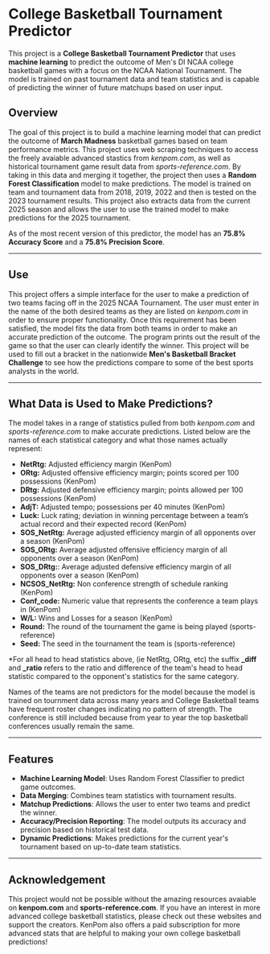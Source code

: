 # College Basketball Tournament Predictor

This project is a **College Basketball Tournament Predictor** that uses **machine learning** to predict the outcome of Men's DI NCAA college basketball games with a focus on the NCAA National Tournament.
The model is trained on past tournament data and team statistics and is capable of predicting the winner of future matchups based on user input.

## Overview
The goal of this project is to build a machine learning model that can predict the outcome of **March Madness** basketball games based on team performance metrics. This project uses web scraping techniques to access 
the freely avaiable advanced stastics from *kenpom.com*, as well as historical tournament game result data from *sports-reference.com*. By taking in this data and merging it together, the project then uses 
a **Random Forest Classification**  model to make predictions. The model is trained on team and tournament data from 2018, 2019, 2022 and then is tested on the 2023 tournament results. This project also extracts data 
from the current 2025 season and allows the user to use the trained model to make predictions for the 2025 tournament.

As of the most recent version of this predictor, the model has an **75.8% Accuracy Score** and a **75.8% Precision Score**. 

---

## Use
This project offers a simple interface for the user to make a prediction of two teams facing off in the 2025 NCAA Tournament. The user must enter in the name of the both desired teams as they are listed on *kenpom.com* in order
to ensure proper functionality. Once this requirement has been satisfied, the model fits the data from both teams in order to make an accurate prediction of the outcome. The program prints out the result of the game so that the user
can clearly identify the winner. This project will be used to fill out a bracket in the nationwide **Men's Basketball Bracket Challenge** to see how the predictions compare to some of the best sports analysts in the world.

---

## What Data is Used to Make Predictions?

The model takes in a range of statistics pulled from both *kenpom.com* and *sports-reference.com* to make accurate predictions. Listed below are the names of each statistical category and what those names actually represent:

- **NetRtg:** Adjusted efficiency margin (KenPom)
- **ORtg:** Adjusted offensive efficiency margin; points scored per 100 possessions (KenPom)
- **DRtg:** Adjusted defensive efficiency margin; points allowed per 100 possessions (KenPom)
- **AdjT:** Adjusted tempo; possessions per 40 minutes (KenPom)
- **Luck:** Luck rating; deviation in winning percentage between a team’s actual record and their expected record (KenPom)
- **SOS_NetRtg:** Average adjusted efficiency margin of all opponents over a season (KenPom)
- **SOS_ORtg:** Average adjusted offensive efficiency margin of all opponents over a season (KenPom)
- **SOS_DRtg:**: Average adjusted defensive efficiency margin of all opponents over a season (KenPom)
- **NCSOS_NetRtg:** Non conference strength of schedule ranking (KenPom)
- **Conf_code:** Numeric value that represents the conference a team plays in (KenPom)
- **W/L:** Wins and Losses for a season (KenPom)
- **Round:** The round of the tournament the game is being played (sports-reference)
- **Seed:** The seed in the tournament the team is (sports-reference)

*For all head to head statistics above, (ie NetRtg, ORtg, etc) the suffix **_diff**  and **_ratio** refers to the ratio and difference
of the team's head to head statistic compared to the opponent's statistics for the same category.

Names of the teams are not predictors for the model because the model is trained on tournment data across many years and College Basketball teams have frequent roster
changes indicating no pattern of strength. The conference is still included because from year to year the top basketball conferences usually remain the same.

---

## Features
- **Machine Learning Model**: Uses Random Forest Classifier to predict game outcomes.
- **Data Merging**: Combines team statistics with tournament results.
- **Matchup Predictions**: Allows the user to enter two teams and predict the winner.
- **Accuracy/Precision Reporting**: The model outputs its accuracy and precision based on historical test data.
- **Dynamic Predictions**: Makes predictions for the current year's tournament based on up-to-date team statistics.

---

## Acknowledgement

This project would not be possible without the amazing resources avaiable on **kenpom.com** and **sports-reference.com**. If you have an interest in more advanced college basketball statistics, please
check out these websites and support the creators. KenPom also offers a paid subscription for more advanced stats that are helpful to making your own college basketball predictions!


